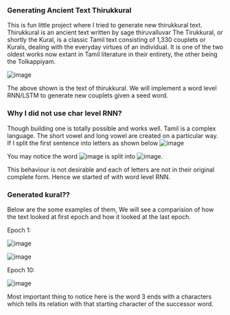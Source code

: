 <h3> Generating Ancient Text Thirukkural </h3>

<p> This is fun little project where I tried to generate new thirukkural text. Thirukkural is an ancient text written by sage thiruvalluvar The Tirukkural, or shortly the Kural, is a classic Tamil text consisting of 1,330 couplets or Kurals, dealing with the everyday virtues of an individual. It is one of the two oldest works now extant in Tamil literature in their entirety, the other being the Tolkappiyam.
  
![image](https://user-images.githubusercontent.com/35063929/66252690-0c4f5f00-e77c-11e9-9061-dcbe2b7700ae.png)

The above shown is the text of thirukkural. We will implement a word level RNN/LSTM to generate new couplets given a seed word.

<h3> Why I did not use char level RNN? </h3>

Though building one is totally possible and works well. Tamil is a complex language. The short vowel and long vowel are created on a particular way. If I split the first sentence into letters as shown below
![image](https://user-images.githubusercontent.com/35063929/66252808-a1068c80-e77d-11e9-9895-15c4828ae8f5.png)

You may notice the word 
![image](https://user-images.githubusercontent.com/35063929/66252828-cc897700-e77d-11e9-8361-f1f63db9c646.png) is split into ![image](https://user-images.githubusercontent.com/35063929/66252832-e32fce00-e77d-11e9-83f2-5105ebf0a831.png).


This behaviour is not desirable and each of letters are not in their original complete form. Hence we started of with word level RNN.


<h3> Generated kural?? </h3>

Below are the some examples of them, We will see a comparision of how the text looked at first epoch and how it looked at the last epoch.

Epoch 1: 

![image](https://user-images.githubusercontent.com/35063929/66252882-4cafdc80-e77e-11e9-89e7-0899238034c7.png)

![image](https://user-images.githubusercontent.com/35063929/66252915-9e586700-e77e-11e9-8f2f-e320ea9015d8.png)


Epoch 10: 

![image](https://user-images.githubusercontent.com/35063929/66252935-d5c71380-e77e-11e9-998a-929f2f8b31d0.png)

Most important thing to notice here is the word 3 ends with a characters which tells its relation with that starting character of the successor word. 
